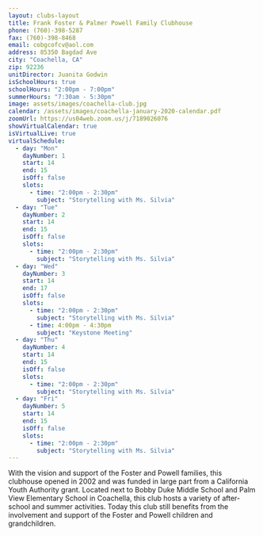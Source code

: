 ```yaml
---
layout: clubs-layout
title: Frank Foster & Palmer Powell Family Clubhouse
phone: (760)-398-5287
fax: (760)-398-8468
email: cobgcofcv@aol.com
address: 85350 Bagdad Ave
city: "Coachella, CA"
zip: 92236
unitDirector: Juanita Godwin
isSchoolHours: true
schoolHours: "2:00pm - 7:00pm"
summerHours: "7:30am - 5:30pm"
image: assets/images/coachella-club.jpg
calendar: /assets/images/coachella-january-2020-calendar.pdf
zoomUrl: https://us04web.zoom.us/j/7189026076
showVirtualCalendar: true
isVirtualLive: true
virtualSchedule:
  - day: "Mon"
    dayNumber: 1
    start: 14
    end: 15
    isOff: false
    slots:
      - time: "2:00pm - 2:30pm"
        subject: "Storytelling with Ms. Silvia"
  - day: "Tue"
    dayNumber: 2
    start: 14
    end: 15
    isOff: false
    slots:
      - time: "2:00pm - 2:30pm"
        subject: "Storytelling with Ms. Silvia"
  - day: "Wed"
    dayNumber: 3
    start: 14
    end: 17
    isOff: false
    slots:
      - time: "2:00pm - 2:30pm"
        subject: "Storytelling with Ms. Silvia"
      - time: 4:00pm - 4:30pm
        subject: "Keystone Meeting"
  - day: "Thu"
    dayNumber: 4
    start: 14
    end: 15
    isOff: false
    slots:
      - time: "2:00pm - 2:30pm"
        subject: "Storytelling with Ms. Silvia"
  - day: "Fri"
    dayNumber: 5
    start: 14
    end: 15
    isOff: false
    slots:
      - time: "2:00pm - 2:30pm"
        subject: "Storytelling with Ms. Silvia"
---
```


With the vision and support of the Foster and Powell families, this clubhouse opened in 2002 and was funded in large part from a California Youth Authority grant. Located next to Bobby Duke Middle School and Palm View Elementary School in Coachella, this club hosts a variety of after-school and summer activities. Today this club still benefits from the involvement and support of the Foster and Powell children and grandchildren.
